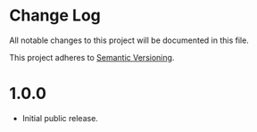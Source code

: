 # Change Log

All notable changes to this project will be documented in this file.

This project adheres to [Semantic Versioning](http://semver.org/).

# 1.0.0

-   Initial public release.
